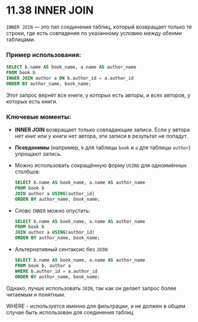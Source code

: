 # 11.38 INNER JOIN

`INNER JOIN` — это тип соединения таблиц, который возвращает только те строки, где есть совпадения по указанному условию между обеими таблицами.

### Пример использования:

```sql
SELECT b.name AS book_name, a.name AS author_name
FROM book b
INNER JOIN author a ON b.author_id = a.author_id
ORDER BY author_name, book_name;
```

Этот запрос вернёт все книги, у которых есть авторы, и всех авторов, у которых есть книги.

### Ключевые моменты:

- **INNER JOIN** возвращает только совпадающие записи. Если у автора нет книг или у книги нет автора, эти записи в результат не попадут.
- **Псевдонимы** (например, `b` для таблицы `book` и `a` для таблицы `author`) упрощают запись.
- Можно использовать сокращённую форму `USING` для одноимённых столбцов:
    
    ```sql
    SELECT b.name AS book_name, a.name AS author_name
    FROM book b
    JOIN author a USING(author_id)
    ORDER BY author_name, book_name;
    ```
    
- Слово `INNER` можно опустить:
    
    ```sql
    SELECT b.name AS book_name, a.name AS author_name
    FROM book b
    JOIN author a USING(author_id)
    ORDER BY author_name, book_name;
    ```
    
- Альтернативный синтаксис без `JOIN`:
    
    ```sql
    SELECT b.name AS book_name, a.name AS author_name
    FROM book b, author a
    WHERE b.author_id = a.author_id
    ORDER BY author_name, book_name;
    ```
    

Однако, лучше использовать `JOIN`, так как он делает запрос более читаемым и понятным.

WHERE - используется именно для фильтрации, и не должен в общем случае быть использован для соединения таблиц